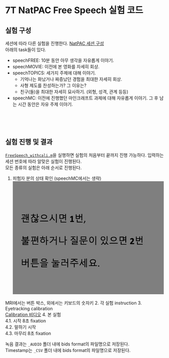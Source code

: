 # 7T NatPAC Free Speech 실험 코드
## 실험 구성
세션에 따라 다른 실험을 진행한다. [NatPAC 세션 구성](https://docs.google.com/spreadsheets/d/15gjZwjmDhByIUrGN2RAGFYUj3_iIMwpp/edit#gid=299223931)\
아래의 task들이 있다.
- speechFREE: 10분 동안 아무 생각을 자유롭게 이야기.
- speechMOVIE: 이전에 본 영화를 자세히 회상.
- speechTOPICS: 세가지 주제에 대해 이야기.
    - 기억나는 화났거나 짜증났던 경험을 최대한 자세히 회상.
    - 사형 제도를 찬성하는가? 그 이유는?
    - 친구(들)을 최대한 자세히 묘사하기. (외형, 성격, 관계 등등)
- speechMC: 이전에 진행했던 마인크래프트 과제에 대해 자유롭게 이야기. 그 후 남는 시간 동안은 자유 주제 이야기.

<br/>
<br/>
<br/>

## 실험 진행 및 결과
[`FreeSpeech_withcali.m`](./FreeSpeech_withcali.m)을 실행하면 실험의 처음부터 끝까지 진행 가능하다. 입력하는 세션 번호에 따라 알맞은 실험이 진행된다.
<br/>
모든 종류의 실험은 아래 순서로 진행된다.

1. 피험자 분의 상태 확인 (speechMC에서는 생략)
![check](7T_proj_general_inst_00.png)

MRI에서는 버튼 박스, 외에서는 키보드의 숫자키
2. 각 실험 instruction
3. Eyetracking calibration\
[Calibration 비디오](24points_calibration_40sec_1600x1000.mp4)
4. 본 실험\
    4.1. 시작 8초 fixation\
    4.2. 말하기 시작\
    4.3. 마무리 8초 fixation

녹음 결과는 `_AUDIO` 폴더 내에 bids format의 파일명으로 저장된다.\
Timestamp는 `_CSV` 폴더 내에 bids format의 파일명으로 저장된다.

